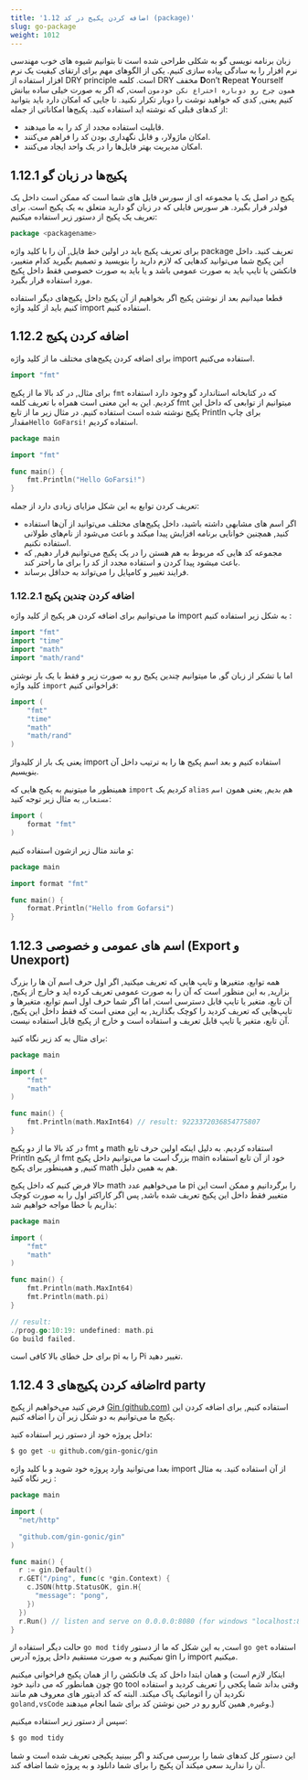 ```yaml
---
title: '1.12 اضافه کردن پکیج در کد (package)'
slug: go-package
weight: 1012
---
```



زبان برنامه نویسی گو به شکلی طراحی شده است تا بتوانیم شیو‌ه های خوب مهندسی نرم افزار را به سادگی پیاده سازی کنیم. یکی از الگوهای مهم برای ارتقای کیفیت یک نرم افزار استفاده از DRY principle است. کلمه DRY مخفف **D**on’t **R**epeat **Y**ourself `همون چرخ رو دوباره اختراع نکن خودمون` است, که اگر به صورت خیلی ساده بیانش کنیم یعنی, کدی که خواهید نوشت را دوبار تکرار نکنید. تا جایی که امکان دارد باید بتوانید از کدهای قبلی که نوشته اید استفاده کنید. پکیج‌ها امکاناتی از جمله:
- قابلیت استفاده مجدد از کد را به ما میدهند.
- امکان ماژولار، و قابل نگهداری بودن کد را فراهم می‌کنند.
- امکان مدیریت بهتر فایل‌ها را در یک واحد ایجاد می‌کنند.

## 1.12.1 پکیج‌ها در زبان گو

پکیج در اصل یک یا مجموعه ای از سورس فایل های شما است که ممکن است  داخل یک فولدر قرار بگیرد. هر سورس فایلی که در زبان گو دارید متعلق به یک پکیج است. برای تعریف یک پکیج از دستور زیر استفاده میکنیم:
```go
package <packagename>
```

برای تعریف پکیج باید در اولین خط فایل, آن را با کلید واژه package تعریف کنید. 
داخل این پکیج شما می‌توانید کد‌هایی که لازم دارید را بنویسید و تصمیم بگیرید کدام متغییر، فانکشن یا تایپ باید به صورت عمومی باشد و یا باید به صورت خصوصی فقط داخل پکیج مورد استفاده قرار بگیرد.

قطعا میدانیم بعد از نوشتن پکیج اگر بخواهیم از آن پکیج داخل پکیج‌های دیگر استفاده کنیم باید از کلید واژه import استفاده کنیم.

## 1.12.2 اضافه کردن پکیج

برای اضافه کردن پکیج‌های مختلف ما از کلید واژه import استفاده می‌کنیم.

```go
import "fmt"
```

برای مثال, در کد بالا ما از پکیج `fmt` که در کتابخانه استاندارد گو وجود دارد استفاده کردیم. این به این معنی است همراه با تعریف کلمه fmt میتوانیم از توابعی که داخل این پکیج نوشته شده است استفاده کنیم. در مثال زیر ما از تابع Println برای چاپ مقدار`Hello GoFarsi!‍` استفاده کردیم. 

```go
package main

import "fmt"

func main() {
	fmt.Println("Hello GoFarsi!")
}
```

تعریف کردن توابع به این شکل مزایای زیادی دارد از جمله:
- اگر اسم های مشابهی داشته باشید، داخل پکیج‌های مختلف می‌توانید از آن‌ها استفاده کنید, همچنین خوانایی برنامه افزایش پیدا میکند و باعث می‌شود از نام‌های طولانی استفاده نکنیم.
- مجموعه کد هایی که مربوط به هم هستن را در یک پکیج می‌توانیم قرار دهیم, که باعث میشود پیدا کردن و استفاده مجدد از کد را برای ما راحتر کند.
- فرایند تغییر و کامپایل را می‌تواند به حداقل برساند.

### 1.12.2.1 اضافه کردن چندین پکیج

ما می‌توانیم برای اضافه کردن هر پکیج از کلید واژه import به شکل زیر استفاده کنیم :
```go
import "fmt"
import "time"
import "math"
import "math/rand"
```

اما با تشکر از زبان گو, ما میتوانیم چندین پکیج رو به صورت زیر و فقط با یک بار نوشتن کلید واژه `import` قراخوانی کنیم:

```go
import (
	"fmt"
	"time"
	"math"
    "math/rand"
)
```

یعنی یک بار از کلیدواژ import استفاده کنیم و بعد اسم پکیج ها را به ترتیب داخل آن بنویسیم.

همینطور ما میتونیم به پکیج هایی که `import` کردیم یک `alias` هم بدیم, یعنی همون `اسم مستعار`, به مثال زیر توجه کنید:

```go
import (
	format "fmt"
)
```

و مانند مثال زیر ازشون استفاده کنیم:‌

```go
package main

import format "fmt"

func main() {
	format.Println("Hello from Gofarsi")
}
```

## 1.12.3 اسم های عمومی و خصوصی (Export و Unexport)

همه توابع، متغیر‌ها و تایپ ‌هایی که تعریف میکنید, اگر اول حرف اسم‌ آن ها را بزرگ بزارید, به این منظور است که آن را به صورت عمومی تعریف کرده اید و خارج از پکیج, آن تابع، متغیر یا تایپ قابل دسترسی است, اما اگر شما حرف اول اسم توابع، متغیرها و تایپ‌هایی که تعریف کردید را کوچک بگذارید, به این معنی است که فقط داخل این پکیج, آن تابع، متغیر یا تایپ قابل تعریف و استفاده است و خارج از پکیج قابل استفاده نیست.

برای مثال به کد زیر نگاه کنید:

```go
package main

import (
	"fmt"
	"math"
)

func main() {
	fmt.Println(math.MaxInt64) // result: 9223372036854775807
}
```

در کد بالا ما از دو پکیج fmt و math استفاده کردیم. به دلیل اینکه اولین حرف تابع Println از پکیج fmt بزرگ است ما می‌توانیم داخل پکیج main خود از آن تابع استفاده کنیم, و همینطور برای پکیج math هم به همین دلیل. 

حالا فرض کنیم که داخل پکیج math ما می‌خواهیم عدد pi را برگردانیم و ممکن است این متغییر فقط داخل این پکیج تعریف شده باشد, پس اگر کاراکتر اول را به صورت کوچک بذاریم با خطا مواجه خواهیم شد:

```go
package main

import (
	"fmt"
	"math"
)

func main() {
	fmt.Println(math.MaxInt64) 
	fmt.Println(math.pi) 
}

// result:
./prog.go:10:19: undefined: math.pi
Go build failed.
```

برای حل خطای بالا کافی است pi را به Pi تغییر دهید.

## 1.12.4 اضافه کردن پکیج‌های 3rd party

فرض کنید می‌خواهیم از پکیج [ Gin (github.com)](https://github.com/gin-gonic/gin) استفاده کنیم, برای اضافه کردن این پکیج ما ‌می‌توانیم به دو شکل زیر آن را اضافه کنیم.


داخل پروژه خود از دستور زیر استفاده کنید:
```bash
$ go get -u github.com/gin-gonic/gin
```

بعدا می‌توانید وارد پروژه خود شوید و با کلید واژه import از  آن استفاده کنید. به مثال زیر نگاه کنید :

```go
package main

import (
  "net/http"

  "github.com/gin-gonic/gin"
)

func main() {
  r := gin.Default()
  r.GET("/ping", func(c *gin.Context) {
    c.JSON(http.StatusOK, gin.H{
      "message": "pong",
    })
  })
  r.Run() // listen and serve on 0.0.0.0:8080 (for windows "localhost:8080")
}
```

حالت دیگر استفاده از `go mod tidy` است, به این شکل که ما از دستور `go get` استفاده نمیکنیم و به صورت مستقیم داخل پروژه آدرس gin را import میکنیم. 

و همان ابتدا داخل کد یک فانکشن را از همان پکیج فراخوانی میکنیم (اینکار لازم است چون همانطور که می دانید خود go tool وقتی بداند شما پکجی را تعریف کردید و استفاده نکردید آن را اتوماتیک پاک میکند. البته که کد ادیتور های معروف هم مانند `goland,vsCode` وغیره, همین کارو رو در حین نوشتن کد برای شما انجام میدهند.)

سپس از دستور زیر استفاده میکنیم:
```bash
$ go mod tidy
```

این دستور کل کدهای شما را بررسی می‌کند و اگر ببینید پکیجی تعریف شده است و شما آن را ندارید سعی میکند آن پکیج را برای شما دانلود و به پروژه شما اضافه کند.
